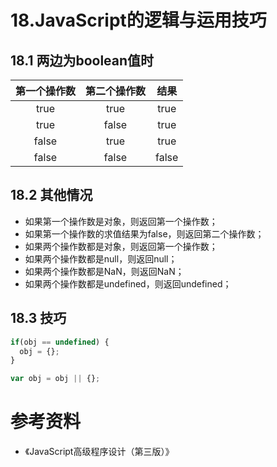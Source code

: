 # 18.JavaScript的逻辑与运用技巧

## 18.1 两边为boolean值时

| 第一个操作数  | 第二个操作数  | 结果            |
|:-------------:|:-------------:|:---------------:|
| true          | true          | true            |
| true          | false         | true            |
| false         | true          | true            |
| false         | false         | false           |

## 18.2 其他情况

* 如果第一个操作数是对象，则返回第一个操作数；
* 如果第一个操作数的求值结果为false，则返回第二个操作数；
* 如果两个操作数都是对象，则返回第一个操作数；
* 如果两个操作数都是null，则返回null；
* 如果两个操作数都是NaN，则返回NaN；
* 如果两个操作数都是undefined，则返回undefined；

## 18.3 技巧

```javascript
if(obj == undefined) {
  obj = {};
}
```

```javascript
var obj = obj || {};
```


# 参考资料
* 《JavaScript高级程序设计（第三版）》
